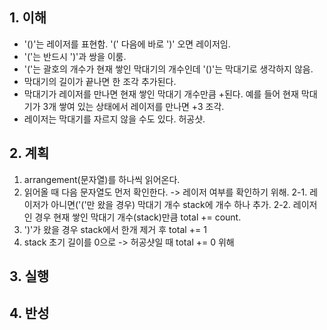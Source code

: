 ## 1. 이해
- '()'는 레이저를 표현함. '(' 다음에 바로 ')' 오면 레이저임.
- '('는 반드시 ')'과 쌍을 이룸.
- '('는 괄호의 개수가 현재 쌓인 막대기의 개수인데 '()'는 막대기로 생각하지 않음.
- 막대기의 길이가 끝나면 한 조각 추가된다.
- 막대기가 레이저를 만나면 현재 쌓인 막대기 개수만큼 +된다.
예를 들어 현재 막대기가 3개 쌓여 있는 상태에서 레이저를 만나면 +3 조각.
- 레이저는 막대기를 자르지 않을 수도 있다. 허공샷.

## 2. 계획

1. arrangement(문자열)를 하나씩 읽어온다.
2. 읽어올 때 다음 문자열도 먼저 확인한다. -> 레이저 여부를 확인하기 위해.
    2-1. 레이저가 아니면('('만 왔을 경우) 막대기 개수 stack에 개수 하나 추가.
    2-2. 레이저인 경우 현재 쌓인 막대기 개수(stack)만큼 total += count.
3. ')'가 왔을 경우 stack에서 한개 제거 후 total += 1
4. stack 초기 길이를 0으로 -> 허공샷일 때 total += 0 위해 

## 3. 실행

## 4. 반성
